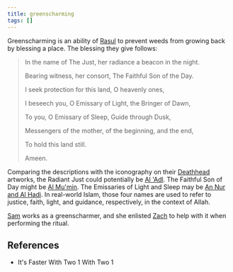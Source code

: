 ```yaml
---
title: greenscharming
tags: []
---
```

Greenscharming is an ability of [Rasul](wiki/rasul.md) to prevent weeds from growing back by blessing a place. The blessing they give follows:

> In the name of The Just, her radiance a beacon in the night.
>
> Bearing witness, her consort, The Faithful Son of the Day.
>
> I seek protection for this land, O heavenly ones,
>
> I beseech you, O Emissary of Light, the Bringer of Dawn,
>
> To you, O Emissary of Sleep, Guide through Dusk,
>
> Messengers of the mother, of the beginning, and the end,
>
> To hold this land still.
>
> Ameen.

Comparing the descriptions with the iconography on their [Deathhead](wiki/deathhead.md) artworks, the Radiant Just could potentially be [Al 'Adl](wiki/al-adl.md). The Faithful Son of Day might be [Al Mu'min](wiki/al-mumin.md). The Emissaries of Light and Sleep may be [An Nur and Al Hadi](wiki/an-nur-and-al-hadi.md). In real-world Islam, those four names are used to refer to justice, faith, light, and guidance, respectively, in the context of Allah.

[Sam](wiki/sam.md) works as a greenscharmer, and she enlisted [Zach](wiki/zach.md) to help with it when performing the ritual.
## References
- It's Faster With Two 1
 With Two 1
